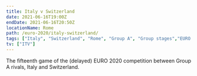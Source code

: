 ```yaml
---
title: Italy v Switzerland
date: 2021-06-16T19:00Z
endDate: 2021-06-16T20:50Z
locationName: Rome
path: /euro-2020/italy-switzerland/
tags: ["Italy", "Switzerland", "Rome", "Group A", "Group stages","EURO 2020"]
tv: ["ITV"]
---
```


The fifteenth game of the (delayed) EURO 2020 competition between Group A rivals, Italy and Switzerland.